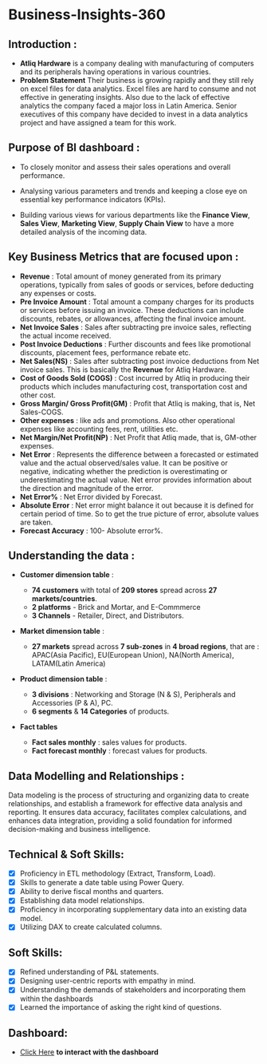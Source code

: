 
# Business-Insights-360
## Introduction :


- **Atliq Hardware** is a company dealing with manufacturing of computers and its peripherals having operations in various countries.
-  **Problem Statement**  Their business is growing rapidly and they still rely on excel files for data analytics. Excel files are hard to consume and not effective in generating insights. Also due to the lack of effective analytics the company faced a major loss in Latin America. Senior executives of this company have decided to invest in a data analytics project and have assigned a team for this work.
  ## Purpose of BI dashboard :
 - To closely monitor and assess their sales operations and overall performance.

 - Analysing various parameters and trends and keeping a close eye on essential key performance indicators (KPIs).

 - Building various views for various departments like the **Finance View**, **Sales View**, **Marketing View**, **Supply Chain View** to have a more detailed analysis of the incoming data.

## Key Business Metrics that are focused upon :

- **Revenue** : Total amount of money generated from its primary operations, typically from sales of goods or services, before deducting any expenses or costs.
- **Pre Invoice Amount** : Total amount a company charges for its products or services before issuing an invoice. These deductions can include discounts, rebates, or allowances, affecting the final invoice amount.
- **Net Invoice Sales** : Sales after subtracting pre invoice sales, reflecting the actual income received.
- **Post Invoice Deductions** : Further discounts and fees like promotional discounts, placement fees, performance rebate etc.
- **Net Sales(NS)** : Sales after subtracting post invoice deductions from Net invoice sales. This is basically the **Revenue** for Atliq Hardware.
- **Cost of Goods Sold (COGS)** : Cost incurred by Atliq in producing their products which includes manufacturing cost, transportation cost and other cost.
- **Gross Margin/ Gross Profit(GM)** : Profit that Atliq is making, that is, Net Sales-COGS.
- **Other expenses** : like ads and promotions. Also other operational expenses like accounting fees, rent, utilities etc.
- **Net Margin/Net Profit(NP)** : Net Profit that Atliq made, that is, GM-other expenses.
- **Net Error** : Represents the difference between a forecasted or estimated value and the actual observed/sales value. It can be positive or negative, indicating whether the prediction is overestimating or underestimating the actual value. Net error provides information about the direction and magnitude of the error.
- **Net Error%** : Net Error divided by Forecast.
- **Absolute Error** : Net error might balance it out because it is defined for certain period of time. So to get the true picture of error, absolute values are taken.
- **Forecast Accuracy** : 100- Absolute error%.

## Understanding the data :
- **Customer dimension table** :
    - **74 customers** with total of **209 stores** spread across **27 markets/countries**.
    - **2 platforms** - Brick and Mortar, and E-Commmerce
    - **3 Channels** - Retailer, Direct, and Distributors.

- **Market dimension table** :
    - **27 markets** spread across **7 sub-zones** in **4 broad regions**, that are : APAC(Asia Pacific), EU(European Union), NA(North America), LATAM(Latin America)

- **Product dimension table** :
    - **3 divisions** : Networking and Storage (N & S), Peripherals and Accessories (P & A), PC.
    - **6 segments** & **14 Categories** of products.

- **Fact tables**
    - **Fact sales monthly** : sales values for products.
    - **Fact forecast monthly** : forecast values for products.

## Data Modelling and Relationships :
Data modeling is the process of structuring and organizing data to create relationships, and establish a framework for effective data analysis and reporting. It ensures data accuracy, facilitates complex calculations, and enhances data integration, providing a solid foundation for informed decision-making and business intelligence.

## Technical & Soft Skills:
- [x]	Proficiency in ETL methodology (Extract, Transform, Load).
- [x]	Skills to generate a date table using Power Query.
- [x]	Ability to derive fiscal months and quarters.
- [x]	Establishing data model relationships.
- [x]	Proficiency in incorporating supplementary data into an existing data model.
- [x]	Utilizing DAX to create calculated columns.

## Soft Skills:
- [x]	Refined understanding of P&L statements.
- [x]	Designing user-centric reports with empathy in mind.
- [x]	Understanding the demands of stakeholders and incorporating them within the dashboards
- [x]	Learned the importance of asking the right kind of questions.

## Dashboard:

- [Click Here](https://app.powerbi.com/view?r=eyJrIjoiNGE0NjEzYTktYWI0Zi00MmI1LWJhOGEtNWM0NTkwMzBiYTMwIiwidCI6ImM2ZTU0OWIzLTVmNDUtNDAzMi1hYWU5LWQ0MjQ0ZGM1YjJjNCJ9&pageName=ReportSection) **to interact with the dashboard**

